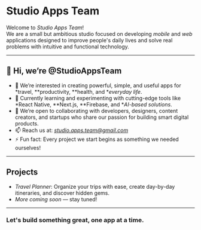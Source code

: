 # Studio Apps Team

Welcome to *Studio Apps Team*!  
We are a small but ambitious studio focused on developing *mobile* and *web* applications designed to improve people's daily lives and solve real problems with intuitive and functional technology.

---

## 👋 Hi, we’re @StudioAppsTeam

- 👀 We’re interested in creating powerful, simple, and useful apps for *travel, **productivity, **health, and **everyday life*.
- 🌱 Currently learning and experimenting with cutting-edge tools like *React Native, **Next.js, **Firebase, and **AI-based solutions*.
- 💞️ We’re open to collaborating with developers, designers, content creators, and startups who share our passion for building smart digital products.
- 📫 Reach us at: *studio.apps.team@gmail.com*  
- ⚡ Fun fact: Every project we start begins as something we needed ourselves!

---

## Projects

- *Travel Planner*: Organize your trips with ease, create day-by-day itineraries, and discover hidden gems.
- *More coming soon* — stay tuned!

---

### Let's build something great, one app at a time.
